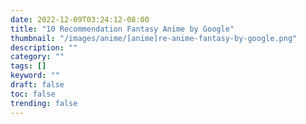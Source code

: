 ```yaml
---
date: 2022-12-09T03:24:12-08:00
title: "10 Recommendation Fantasy Anime by Google"
thumbnail: "/images/anime/[anime]re-anime-fantasy-by-google.png"
description: ""
category: ""
tags: []
keyword: ""
draft: false
toc: false
trending: false
---
```


